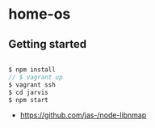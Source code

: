 # home-os

## Getting started

```javascript

$ npm install
// $ vagrant up
$ vagrant ssh
$ cd jarvis
$ npm start

```

* https://github.com/jas-/node-libnmap
